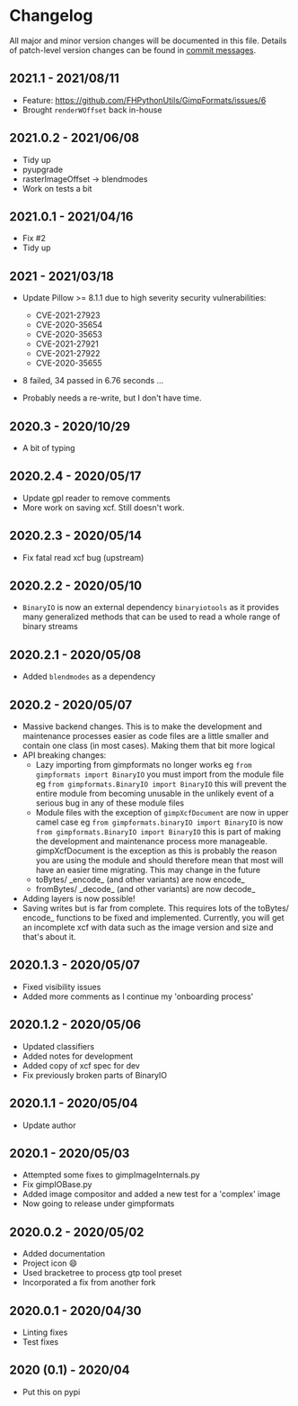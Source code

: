 # Changelog
All major and minor version changes will be documented in this file. Details of
patch-level version changes can be found in [commit messages](../../commits/master).

## 2021.1 - 2021/08/11
- Feature: https://github.com/FHPythonUtils/GimpFormats/issues/6
- Brought `renderWOffset` back in-house

## 2021.0.2 - 2021/06/08
- Tidy up
- pyupgrade
- rasterImageOffset -> blendmodes
- Work on tests a bit

## 2021.0.1 - 2021/04/16
- Fix #2
- Tidy up

## 2021 - 2021/03/18
- Update Pillow >= 8.1.1 due to high severity security vulnerabilities:
  - CVE-2021-27923
  - CVE-2020-35654
  - CVE-2020-35653
  - CVE-2021-27921
  - CVE-2021-27922
  - CVE-2020-35655

- 8 failed, 34 passed in 6.76 seconds ...
- Probably needs a re-write, but I don't have time.

## 2020.3 - 2020/10/29
- A bit of typing

## 2020.2.4 - 2020/05/17
- Update gpl reader to remove comments
- More work on saving xcf. Still doesn't work.

## 2020.2.3 - 2020/05/14
- Fix fatal read xcf bug (upstream)

## 2020.2.2 - 2020/05/10
- `BinaryIO` is now an external dependency `binaryiotools` as it provides many
  generalized methods that can be used to read a whole range of binary streams

## 2020.2.1 - 2020/05/08
- Added `blendmodes` as a dependency

## 2020.2 - 2020/05/07
- Massive backend changes. This is to make the development and maintenance
  processes easier as code files are a little smaller and contain one class (in
  most cases). Making them that bit more logical
- API breaking changes:
  - Lazy importing from gimpformats no longer works eg
  `from gimpformats import BinaryIO` you must import from the module file eg
  `from gimpformats.BinaryIO import BinaryIO` this will prevent the entire
  module from becoming unusable in the unlikely event of a serious bug in any
  of these module files
  - Module files with the exception of `gimpXcfDocument` are now in upper
  camel case eg `from gimpformats.binaryIO import BinaryIO` is now
  `from gimpformats.BinaryIO import BinaryIO` this is part of making the
  development and maintenance process more manageable. gimpXcfDocument is
  the exception as this is probably the reason you are using the module and
  should therefore mean that most will have an easier time migrating. This may
  change in the future
  - toBytes/ \_encode\_ (and other variants) are now encode\_
  - fromBytes/ \_decode\_ (and other variants) are now decode\_
- Adding layers is now possible!
- Saving writes but is far from complete. This requires lots of the toBytes/
  encode_ functions to be fixed and implemented. Currently, you will get an
  incomplete xcf with data such as the image version and size and that's about
  it.

## 2020.1.3 - 2020/05/07
- Fixed visibility issues
- Added more comments as I continue my 'onboarding process'

## 2020.1.2 - 2020/05/06
- Updated classifiers
- Added notes for development
- Added copy of xcf spec for dev
- Fix previously broken parts of BinaryIO

## 2020.1.1 - 2020/05/04
- Update author

## 2020.1 - 2020/05/03
- Attempted some fixes to gimpImageInternals.py
- Fix gimpIOBase.py
- Added image compositor and added a new test for a 'complex' image
- Now going to release under gimpformats

## 2020.0.2 - 2020/05/02
- Added documentation
- Project icon :smile:
- Used bracketree to process gtp tool preset
- Incorporated a fix from another fork

## 2020.0.1 - 2020/04/30
- Linting fixes
- Test fixes

## 2020 (0.1) - 2020/04
- Put this on pypi
